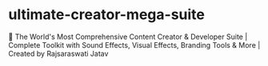 # ultimate-creator-mega-suite
🌟 The World's Most Comprehensive Content Creator &amp; Developer Suite | Complete Toolkit with Sound Effects, Visual Effects, Branding Tools &amp; More | Created by Rajsaraswati Jatav
